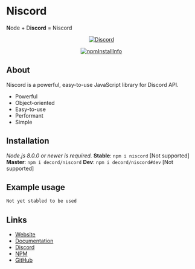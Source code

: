 # Niscord
**N**ode + D**iscord** = Niscord
<div align="center">
  <p>
    <a href="https://discord.gg/XrRhXNT"><img src="https://discordapp.com/api/guilds/469539054371864606/embed.png" alt="Discord" /></a>
  </p>
  <p>
    <a href="https://nodei.co/npm/niscord/"><img src="https://nodei.co/npm/niscord.png?downloads=true&stars=true" alt="npmInstallInfo" /></a>
  </p>
</div>

## About
Niscord is a powerful, easy-to-use JavaScript library for Discord API.
 * Powerful
 * Object-oriented
 * Easy-to-use
 * Performant
 * Simple

## Installation
*Node.js 8.0.0 or newer is required.*
**Stable**: `npm i niscord` [Not supported]
**Master**: `npm i decord/niscord`
**Dev**: `npm i decord/niscord#dev` [Not supported]

## Example usage
```js
Not yet stabled to be used
```

## Links
* [Website](https://niscord.js.org)
* [Documentation](https://niscord.js.org)
* [Discord](https://discord.gg/XrRhXNT)
* [NPM](https://npmjs.com/package/niscord)
* [GitHub](https://github.com/niscord/niscord)
